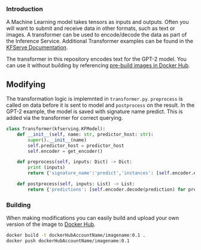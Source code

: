 ### Introduction
A Machine Learning model takes tensors as inputs and outputs. Often you will want to submit and receive data in other formats, such as text or images. A transformer can be used to encode/decode the data as part of the Inference Service. Additional Transformer examples can be found in the [KFServe Documentation](https://github.com/kubeflow/kfserving/tree/master/docs/samples/transformer/image_transformer).

The transformer in this repository encodes text for the GPT-2 model. You can use it without building by referencing  [pre-build images in Docker Hub](https://hub.docker.com/repository/docker/coreweave/gpt-transformer).

## Modifying
The transformation logic is implemnted in `transformer.py`. `preprocess` is called on data before it is sent to model and `postprocess` on the result. In the GPT-2 example, the model is saved with signature name predict. This is added via the transformer for correct querying.

```python
class Transformer(kfserving.KFModel):
    def __init__(self, name: str, predictor_host: str):
        super().__init__(name)
        self.predictor_host = predictor_host
        self.encoder = get_encoder()

    def preprocess(self, inputs: Dict) -> Dict:
        print (inputs)
        return {'signature_name':'predict','instances': [self.encoder.encode(instance) for instance in inputs['instances']]}

    def postprocess(self, inputs: List) -> List:
        return {'predictions': [self.encoder.decode(prediction) for prediction in inputs['predictions']]}
```

### Building
When making modifications you can easily build and upload your own version of the image to [Docker Hub](http://hub.docker.com).
```bash
docker build -t dockerHubAccountName/imagename:0.1 .
docker push dockerHubAccountName/imagename:0.1
```